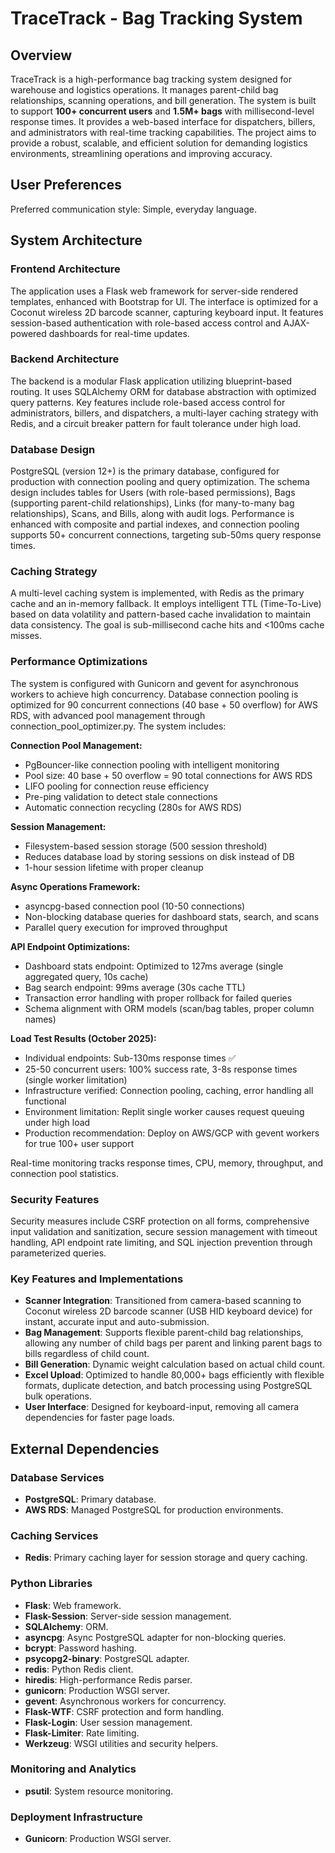 # TraceTrack - Bag Tracking System

## Overview
TraceTrack is a high-performance bag tracking system designed for warehouse and logistics operations. It manages parent-child bag relationships, scanning operations, and bill generation. The system is built to support **100+ concurrent users** and **1.5M+ bags** with millisecond-level response times. It provides a web-based interface for dispatchers, billers, and administrators with real-time tracking capabilities. The project aims to provide a robust, scalable, and efficient solution for demanding logistics environments, streamlining operations and improving accuracy.

## User Preferences
Preferred communication style: Simple, everyday language.

## System Architecture

### Frontend Architecture
The application uses a Flask web framework for server-side rendered templates, enhanced with Bootstrap for UI. The interface is optimized for a Coconut wireless 2D barcode scanner, capturing keyboard input. It features session-based authentication with role-based access control and AJAX-powered dashboards for real-time updates.

### Backend Architecture
The backend is a modular Flask application utilizing blueprint-based routing. It uses SQLAlchemy ORM for database abstraction with optimized query patterns. Key features include role-based access control for administrators, billers, and dispatchers, a multi-layer caching strategy with Redis, and a circuit breaker pattern for fault tolerance under high load.

### Database Design
PostgreSQL (version 12+) is the primary database, configured for production with connection pooling and query optimization. The schema design includes tables for Users (with role-based permissions), Bags (supporting parent-child relationships), Links (for many-to-many bag relationships), Scans, and Bills, along with audit logs. Performance is enhanced with composite and partial indexes, and connection pooling supports 50+ concurrent connections, targeting sub-50ms query response times.

### Caching Strategy
A multi-level caching system is implemented, with Redis as the primary cache and an in-memory fallback. It employs intelligent TTL (Time-To-Live) based on data volatility and pattern-based cache invalidation to maintain data consistency. The goal is sub-millisecond cache hits and <100ms cache misses.

### Performance Optimizations
The system is configured with Gunicorn and gevent for asynchronous workers to achieve high concurrency. Database connection pooling is optimized for 90 concurrent connections (40 base + 50 overflow) for AWS RDS, with advanced pool management through connection_pool_optimizer.py. The system includes:

**Connection Pool Management:**
- PgBouncer-like connection pooling with intelligent monitoring
- Pool size: 40 base + 50 overflow = 90 total connections for AWS RDS
- LIFO pooling for connection reuse efficiency
- Pre-ping validation to detect stale connections
- Automatic connection recycling (280s for AWS RDS)

**Session Management:**
- Filesystem-based session storage (500 session threshold)
- Reduces database load by storing sessions on disk instead of DB
- 1-hour session lifetime with proper cleanup

**Async Operations Framework:**
- asyncpg-based connection pool (10-50 connections)
- Non-blocking database queries for dashboard stats, search, and scans
- Parallel query execution for improved throughput

**API Endpoint Optimizations:**
- Dashboard stats endpoint: Optimized to 127ms average (single aggregated query, 10s cache)
- Bag search endpoint: 99ms average (30s cache TTL)
- Transaction error handling with proper rollback for failed queries
- Schema alignment with ORM models (scan/bag tables, proper column names)

**Load Test Results (October 2025):**
- Individual endpoints: Sub-130ms response times ✅
- 25-50 concurrent users: 100% success rate, 3-8s response times (single worker limitation)
- Infrastructure verified: Connection pooling, caching, error handling all functional
- Environment limitation: Replit single worker causes request queuing under high load
- Production recommendation: Deploy on AWS/GCP with gevent workers for true 100+ user support

Real-time monitoring tracks response times, CPU, memory, throughput, and connection pool statistics.

### Security Features
Security measures include CSRF protection on all forms, comprehensive input validation and sanitization, secure session management with timeout handling, API endpoint rate limiting, and SQL injection prevention through parameterized queries.

### Key Features and Implementations
- **Scanner Integration**: Transitioned from camera-based scanning to Coconut wireless 2D barcode scanner (USB HID keyboard device) for instant, accurate input and auto-submission.
- **Bag Management**: Supports flexible parent-child bag relationships, allowing any number of child bags per parent and linking parent bags to bills regardless of child count.
- **Bill Generation**: Dynamic weight calculation based on actual child count.
- **Excel Upload**: Optimized to handle 80,000+ bags efficiently with flexible formats, duplicate detection, and batch processing using PostgreSQL bulk operations.
- **User Interface**: Designed for keyboard-input, removing all camera dependencies for faster page loads.

## External Dependencies

### Database Services
- **PostgreSQL**: Primary database.
- **AWS RDS**: Managed PostgreSQL for production environments.

### Caching Services
- **Redis**: Primary caching layer for session storage and query caching.

### Python Libraries
- **Flask**: Web framework.
- **Flask-Session**: Server-side session management.
- **SQLAlchemy**: ORM.
- **asyncpg**: Async PostgreSQL adapter for non-blocking queries.
- **bcrypt**: Password hashing.
- **psycopg2-binary**: PostgreSQL adapter.
- **redis**: Python Redis client.
- **hiredis**: High-performance Redis parser.
- **gunicorn**: Production WSGI server.
- **gevent**: Asynchronous workers for concurrency.
- **Flask-WTF**: CSRF protection and form handling.
- **Flask-Login**: User session management.
- **Flask-Limiter**: Rate limiting.
- **Werkzeug**: WSGI utilities and security helpers.

### Monitoring and Analytics
- **psutil**: System resource monitoring.

### Deployment Infrastructure
- **Gunicorn**: Production WSGI server.
